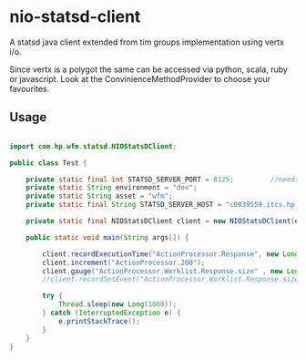 nio-statsd-client
==================

A statsd java client extended from tim groups implementation using vertx i/o.

Since vertx is a polygot the same can be accessed via python, scala, ruby or javascript. Look at the ConvinienceMethodProvider to choose your favourites.


Usage
-----
```java

import com.hp.wfm.statsd.NIOStatsDClient;

public class Test {

    private static final int STATSD_SERVER_PORT = 8125;         //needs to be a config
    private static String environment = "dev";
    private static String asset = "wfm";
    private static final String STATSD_SERVER_HOST = "c0039559.itcs.hp.com";

    private static final NIOStatsDClient client = new NIOStatsDClient(environment+"."+asset, STATSD_SERVER_HOST, STATSD_SERVER_PORT);

    public static void main(String args[]) {

        client.recordExecutionTime("ActionProcessor.Response", new Long("53421"));
        client.increment("ActionProcessor.200");
        client.gauge("ActionProcessor.Worklist.Response.size" , new Long("1233"));
        //client.recordSetEvent("ActionProcessor.Worklist.Response.size" , new Long("1233"));

        try {
            Thread.sleep(new Long(1000));
        } catch (InterruptedException e) {
            e.printStackTrace();
        }
    }
}


